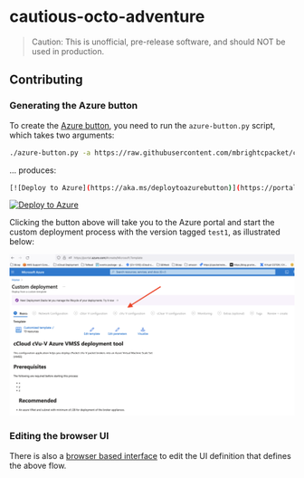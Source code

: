 # cautious-octo-adventure

> Caution: This is unofficial, pre-release software, and should NOT be used in production.

## Contributing

### Generating the Azure button

To create the [Azure button][azure-button], you need to run the `azure-button.py` script, which takes two arguments:

```bash
./azure-button.py -a https://raw.githubusercontent.com/mbrightcpacket/cautious-octo-adventure/test1/main.json -u https://raw.githubusercontent.com/mbrightcpacket/cautious-octo-adventure/test1/createUIDefinition.json
```

... produces:

```bash
[![Deploy to Azure](https://aka.ms/deploytoazurebutton)](https://portal.azure.com/#create/Microsoft.Template/uri/https%3A%2F%2Fraw.githubusercontent.com%2Fmbrightcpacket%2Fcautious-octo-adventure%2Ftest1%2Fmain.json/createUIDefinitionUri/https%3A%2F%2Fraw.githubusercontent.com%2Fmbrightcpacket%2Fcautious-octo-adventure%2Ftest1%2FcreateUIDefinition.json)
```

[![Deploy to Azure](https://aka.ms/deploytoazurebutton)](https://portal.azure.com/#create/Microsoft.Template/uri/https%3A%2F%2Fraw.githubusercontent.com%2Fmbrightcpacket%2Fcautious-octo-adventure%2Ftest1%2Fmain.json/createUIDefinitionUri/https%3A%2F%2Fraw.githubusercontent.com%2Fmbrightcpacket%2Fcautious-octo-adventure%2Ftest1%2FcreateUIDefinition.json)

Clicking the button above will take you to the Azure portal and start the custom deployment process with the version tagged `test1`, as illustrated below:

![custom deployment](deployment.png "Custom Deployment")

### Editing the browser UI

There is also a [browser based interface][ui-definition] to edit the UI definition that defines the above flow.

[azure-button]: https://docs.microsoft.com/en-us/azure/azure-resource-manager/templates/deploy-to-azure-button
[ui-definition]: https://portal.azure.com/?feature.customPortal=false#view/Microsoft_Azure_CreateUIDef/SandboxBlade]
